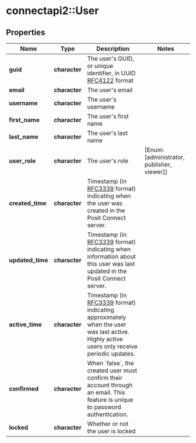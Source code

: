 # connectapi2::User


## Properties
Name | Type | Description | Notes
------------ | ------------- | ------------- | -------------
**guid** | **character** | The user&#39;s GUID, or unique identifier, in UUID [RFC4122](https://www.rfc-editor.org/rfc/rfc4122) format | 
**email** | **character** | The user&#39;s email | 
**username** | **character** | The user&#39;s username | 
**first_name** | **character** | The user&#39;s first name | 
**last_name** | **character** | The user&#39;s last name | 
**user_role** | **character** | The user&#39;s role | [Enum: [administrator, publisher, viewer]] 
**created_time** | **character** | Timestamp (in [RFC3339](https://www.rfc-editor.org/rfc/rfc3339) format) indicating when the user was created in the Posit Connect server. | 
**updated_time** | **character** | Timestamp (in [RFC3339](https://www.rfc-editor.org/rfc/rfc3339) format) indicating when information about this user was last updated in the Posit Connect server. | 
**active_time** | **character** | Timestamp (in [RFC3339](https://www.rfc-editor.org/rfc/rfc3339) format) indicating approximately when the user was last active. Highly active users only receive periodic updates. | 
**confirmed** | **character** | When &#x60;false&#x60;, the created user must confirm their account through an email. This feature is unique to password authentication. | 
**locked** | **character** | Whether or not the user is locked | 


